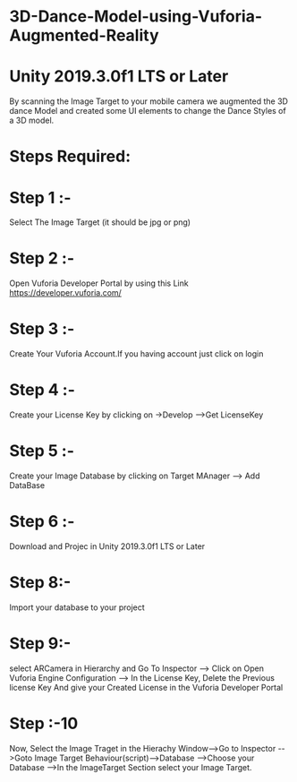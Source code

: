 # 3D-Dance-Model-using-Vuforia-Augmented-Reality
# Unity 2019.3.0f1 LTS or Later
By scanning the Image Target to your mobile camera we augmented the 3D dance Model and created some UI elements to change the Dance Styles of a 3D model.
# Steps Required:
# Step 1 :- 
Select The  Image Target (it should be jpg or png) 
# Step 2 :- 
Open Vuforia Developer Portal by using this Link https://developer.vuforia.com/
# Step 3 :- 
Create Your Vuforia Account.If you having account just click on login
# Step 4 :-
Create your License Key by clicking on ->Develop -->Get LicenseKey
# Step 5 :- 
Create your Image Database by clicking on Target MAnager --> Add DataBase
# Step 6 :-
Download and Projec in Unity 2019.3.0f1 LTS or Later
# Step 8:- 
Import your database to your project 
# Step 9:-
select ARCamera in Hierarchy and Go To Inspector --> Click on Open Vuforia Engine Configuration --> In the License Key, Delete the Previous license Key And give your Created License in the Vuforia Developer Portal
# Step :-10
Now, Select the Image Traget in the Hierachy Window-->Go to Inspector -->Goto Image Target Behaviour(script)-->Database -->Choose your Database -->In the ImageTarget Section select your Image Target.
